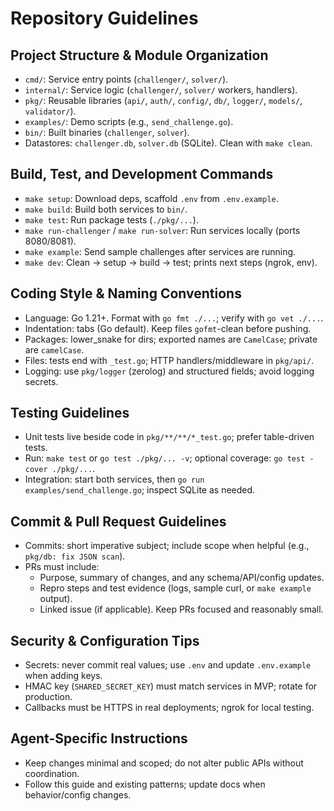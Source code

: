 # Repository Guidelines

## Project Structure & Module Organization
- `cmd/`: Service entry points (`challenger/`, `solver/`).
- `internal/`: Service logic (`challenger/`, `solver/` workers, handlers).
- `pkg/`: Reusable libraries (`api/`, `auth/`, `config/`, `db/`, `logger/`, `models/`, `validator/`).
- `examples/`: Demo scripts (e.g., `send_challenge.go`).
- `bin/`: Built binaries (`challenger`, `solver`).
- Datastores: `challenger.db`, `solver.db` (SQLite). Clean with `make clean`.

## Build, Test, and Development Commands
- `make setup`: Download deps, scaffold `.env` from `.env.example`.
- `make build`: Build both services to `bin/`.
- `make test`: Run package tests (`./pkg/...`).
- `make run-challenger` / `make run-solver`: Run services locally (ports 8080/8081).
- `make example`: Send sample challenges after services are running.
- `make dev`: Clean → setup → build → test; prints next steps (ngrok, env).

## Coding Style & Naming Conventions
- Language: Go 1.21+. Format with `go fmt ./...`; verify with `go vet ./...`.
- Indentation: tabs (Go default). Keep files `gofmt`-clean before pushing.
- Packages: lower_snake for dirs; exported names are `CamelCase`; private are `camelCase`.
- Files: tests end with `_test.go`; HTTP handlers/middleware in `pkg/api/`.
- Logging: use `pkg/logger` (zerolog) and structured fields; avoid logging secrets.

## Testing Guidelines
- Unit tests live beside code in `pkg/**/**/*_test.go`; prefer table-driven tests.
- Run: `make test` or `go test ./pkg/... -v`; optional coverage: `go test -cover ./pkg/...`.
- Integration: start both services, then `go run examples/send_challenge.go`; inspect SQLite as needed.

## Commit & Pull Request Guidelines
- Commits: short imperative subject; include scope when helpful (e.g., `pkg/db: fix JSON scan`).
- PRs must include:
  - Purpose, summary of changes, and any schema/API/config updates.
  - Repro steps and test evidence (logs, sample curl, or `make example` output).
  - Linked issue (if applicable). Keep PRs focused and reasonably small.

## Security & Configuration Tips
- Secrets: never commit real values; use `.env` and update `.env.example` when adding keys.
- HMAC key (`SHARED_SECRET_KEY`) must match services in MVP; rotate for production.
- Callbacks must be HTTPS in real deployments; ngrok for local testing.

## Agent-Specific Instructions
- Keep changes minimal and scoped; do not alter public APIs without coordination.
- Follow this guide and existing patterns; update docs when behavior/config changes.
